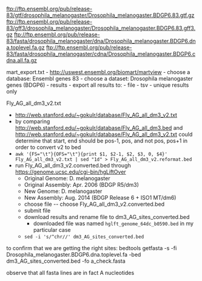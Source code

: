 ftp://ftp.ensembl.org/pub/release-83/gtf/drosophila_melanogaster/Drosophila_melanogaster.BDGP6.83.gtf.gz
ftp://ftp.ensembl.org/pub/release-83/gff3/drosophila_melanogaster/Drosophila_melanogaster.BDGP6.83.gff3.gz
ftp://ftp.ensembl.org/pub/release-83/fasta/drosophila_melanogaster/dna/Drosophila_melanogaster.BDGP6.dna.toplevel.fa.gz
ftp://ftp.ensembl.org/pub/release-83/fasta/drosophila_melanogaster/cdna/Drosophila_melanogaster.BDGP6.cdna.all.fa.gz

mart_export.txt
    - http://uswest.ensembl.org/biomart/martview
    - choose a database: Ensembl genes 83
    - choose a dataset: Drosophila melanogaster genes (BDGP6)
    - results
    - export all results to:
        - file
        - tsv
        - unique results only

Fly_AG_all_dm3_v2.txt
- http://web.stanford.edu/~gokulr/database/Fly_AG_all_dm3_v2.txt
- by comparing http://web.stanford.edu/~gokulr/database/Fly_AG_all_dm3.bed and http://web.stanford.edu/~gokulr/database/Fly_AG_all_dm3_v2.txt could determine that start, end should be pos-1, pos, and not pos, pos+1 in order to convert v2 to bed
- `awk '{FS="\t"}{OFS="\t"}{print $1, $2-1, $2, $3, 0, $4}' Fly_AG_all_dm3_v2.txt | sed "1d" > Fly_AG_all_dm3_v2.reformat.bed`
- run Fly_AG_all_dm3_v2.converted.bed through https://genome.ucsc.edu/cgi-bin/hgLiftOver
	- Original Genome: D. melanogaster
	- Original Assembly: Apr. 2006 (BDGP R5/dm3)
	- New Genome: D. melanogaster
	- New Assembly: Aug. 2014 (BDGP Release 6 + ISO1 MT/dm6)
	- choose file -- choose Fly_AG_all_dm3_v2.converted.bed
	- submit file
	- download results and rename file to dm3_AG_sites_converted.bed
		- downloaded file was named `hglft_genome_64dc_b0590.bed` in my particular case
	- `sed -i 's/^chr//' dm3_AG_sites_converted.bed`

to confirm that we are getting the right sites:
bedtools getfasta -s -fi Drosophila_melanogaster.BDGP6.dna.toplevel.fa -bed dm3_AG_sites_converted.bed -fo a_check.fasta

observe that all fasta lines are in fact A nucleotides
